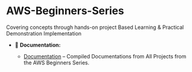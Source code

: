 # AWS-Beginners-Series
Covering concepts through hands-on project Based Learning &amp; Practical Demonstration Implementation


* 🔗 **Documentation:**

  * [Documentation]([https://mega.nz/file/WzJy1ZLD#2pJ6mQiEElLUnKCu-flPkcffPyC5ak58fCLaydw4Kjw](https://mega.nz/file/PqhzHCpY#AWG0D5-17nS3pDRskHisUU7BdgkcoRJQW2IQGMiATts)) – Compiled Documentations from All Projects from the AWS Beginners Series.
